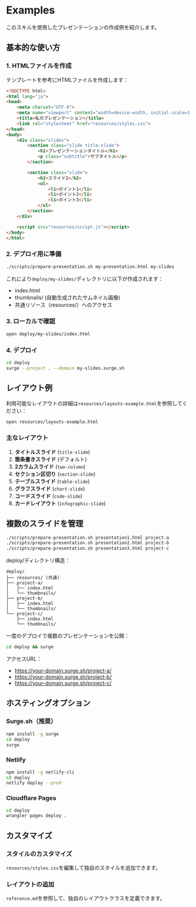 # Examples

このスキルを使用したプレゼンテーションの作成例を紹介します。

## 基本的な使い方

### 1. HTMLファイルを作成

テンプレートを参考にHTMLファイルを作成します：

```html
<!DOCTYPE html>
<html lang="ja">
<head>
    <meta charset="UTF-8">
    <meta name="viewport" content="width=device-width, initial-scale=1.0">
    <title>私のプレゼンテーション</title>
    <link rel="stylesheet" href="resources/styles.css">
</head>
<body>
    <div class="slides">
        <section class="slide title-slide">
            <h1>プレゼンテーションタイトル</h1>
            <p class="subtitle">サブタイトル</p>
        </section>

        <section class="slide">
            <h2>スライド2</h2>
            <ul>
                <li>ポイント1</li>
                <li>ポイント2</li>
                <li>ポイント3</li>
            </ul>
        </section>
    </div>

    <script src="resources/script.js"></script>
</body>
</html>
```

### 2. デプロイ用に準備

```bash
./scripts/prepare-presentation.sh my-presentation.html my-slides
```

これにより`deploy/my-slides/`ディレクトリに以下が作成されます：
- index.html
- thumbnails/ (自動生成されたサムネイル画像)
- 共通リソース（resources/）へのアクセス

### 3. ローカルで確認

```bash
open deploy/my-slides/index.html
```

### 4. デプロイ

```bash
cd deploy
surge --project . --domain my-slides.surge.sh
```

## レイアウト例

利用可能なレイアウトの詳細は`resources/layouts-example.html`を参照してください：

```bash
open resources/layouts-example.html
```

### 主なレイアウト

1. **タイトルスライド** (`title-slide`)
2. **箇条書きスライド** (デフォルト)
3. **2カラムスライド** (`two-column`)
4. **セクション区切り** (`section-slide`)
5. **テーブルスライド** (`table-slide`)
6. **グラフスライド** (`chart-slide`)
7. **コードスライド** (`code-slide`)
8. **カードレイアウト** (`infographic-slide`)

## 複数のスライドを管理

```bash
./scripts/prepare-presentation.sh presentation1.html project-a
./scripts/prepare-presentation.sh presentation2.html project-b
./scripts/prepare-presentation.sh presentation3.html project-c
```

deploy/ディレクトリ構造：
```
deploy/
├── resources/ (共通)
├── project-a/
│   ├── index.html
│   └── thumbnails/
├── project-b/
│   ├── index.html
│   └── thumbnails/
└── project-c/
    ├── index.html
    └── thumbnails/
```

一度のデプロイで複数のプレゼンテーションを公開：
```bash
cd deploy && surge
```

アクセスURL：
- https://your-domain.surge.sh/project-a/
- https://your-domain.surge.sh/project-b/
- https://your-domain.surge.sh/project-c/

## ホスティングオプション

### Surge.sh（推奨）
```bash
npm install -g surge
cd deploy
surge
```

### Netlify
```bash
npm install -g netlify-cli
cd deploy
netlify deploy --prod
```

### Cloudflare Pages
```bash
cd deploy
wrangler pages deploy .
```

## カスタマイズ

### スタイルのカスタマイズ

`resources/styles.css`を編集して独自のスタイルを追加できます。

### レイアウトの追加

`reference.md`を参照して、独自のレイアウトクラスを定義できます。
